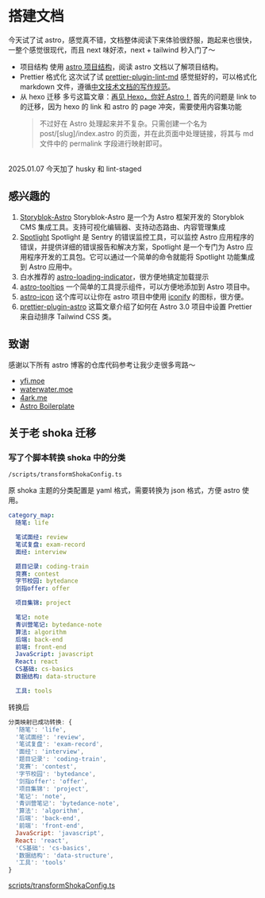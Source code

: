 # 搭建文档

今天试了试 astro，感觉真不错，文档整体阅读下来体验很舒服，跑起来也很快，一整个感觉很现代，而且 next 味好浓，next + tailwind 秒入门了～

- 项目结构
  使用 [astro 项目结构](https://docs.astro.build/zh-cn/basics/project-structure/)，阅读 astro 文档以了解项目结构。
- Prettier 格式化
  这次试了试 [prettier-plugin-lint-md](https://github.com/lint-md/prettier-plugin) 感觉挺好的，可以格式化 markdown 文件，遵循[中文技术文档的写作规范](https://github.com/ruanyf/document-style-guide)。
- 从 hexo 迁移
  多亏这篇文章：[再见 Hexo，你好 Astro！](https://4ark.me/posts/2024-03-20-hexo-to-astro/)
  首先的问题是 link to 的迁移，因为 hexo 的 link 和 astro 的 page 冲突，需要使用内容集功能
  > 不过好在 Astro 处理起来并不复杂。只需创建一个名为 post/[slug]/index.astro 的页面，并在此页面中处理链接，将其与 md 文件中的 permalink 字段进行映射即可。

\
2025.01.07 今天加了 husky 和 lint-staged

## 感兴趣的

1. [Storyblok-Astro](https://github.com/storyblok/storyblok-astro)
   Storyblok-Astro 是一个为 Astro 框架开发的 Storyblok CMS 集成工具。支持可视化编辑器、支持动态路由、内容管理集成
2. [Spotlight](https://github.com/getsentry/spotlight/blob/main/packages/astro/README.md)
   Spotlight 是 Sentry 的错误监控工具，可以监控 Astro 应用程序的错误，并提供详细的错误报告和解决方案，Spotlight 是一个专门为 Astro 应用程序开发的工具包。它可以通过一个简单的命令就能将 Spotlight 功能集成到 Astro 应用中。
3. 白水推荐的 [astro-loading-indicator](https://github.com/florian-lefebvre/astro-loading-indicator)，很方便地搞定加载提示
4. [astro-tooltips](https://github.com/florian-lefebvre/astro-tooltips) 一个简单的工具提示组件，可以方便地添加到 Astro 项目中。
5. [astro-icon](https://github.com/josh-collinsworth/astro-icon) 这个库可以让你在 astro 项目中使用 [iconify](https://icon-sets.iconify.design/) 的图标，很方便。
6. [prettier-plugin-astro](https://webreaper.dev/posts/astro-prettier-tailwind-setup/) 这篇文章介绍了如何在 Astro 3.0 项目中设置 Prettier 来自动排序 Tailwind CSS 类。

## 致谢

感谢以下所有 astro 博客的仓库代码参考让我少走很多弯路～

- [yfi.moe](https://github.com/yy4382/yfi.moe)
- [waterwater.moe](https://github.com/lawvs/lawvs.github.io)
- [4ark.me](https://github.com/gd4Ark/gd4Ark.github.io)
- [Astro Boilerplate](https://github.com/ixartz/Astro-boilerplate)

## 关于老 shoka 迁移

### 写了个脚本转换 shoka 中的分类

`/scripts/transformShokaConfig.ts`

原 shoka 主题的分类配置是 yaml 格式，需要转换为 json 格式，方便 astro 使用。

```yaml
category_map:
  随笔: life

  笔试面经: review
  笔试复盘: exam-record
  面经: interview

  题目记录: coding-train
  竞赛: contest
  字节校园: bytedance
  剑指offer: offer

  项目集锦: project

  笔记: note
  青训营笔记: bytedance-note
  算法: algorithm
  后端: back-end
  前端: front-end
  JavaScript: javascript
  React: react
  CS基础: cs-basics
  数据结构: data-structure

  工具: tools
```

转换后

```js
分类映射已成功转换: {
  '随笔': 'life',
  '笔试面经': 'review',
  '笔试复盘': 'exam-record',
  '面经': 'interview',
  '题目记录': 'coding-train',
  '竞赛': 'contest',
  '字节校园': 'bytedance',
  '剑指offer': 'offer',
  '项目集锦': 'project',
  '笔记': 'note',
  '青训营笔记': 'bytedance-note',
  '算法': 'algorithm',
  '后端': 'back-end',
  '前端': 'front-end',
  JavaScript: 'javascript',
  React: 'react',
  'CS基础': 'cs-basics',
  '数据结构': 'data-structure',
  '工具': 'tools'
}
```

[scripts/transformShokaConfig.ts](scripts/transformShokaConfig.ts)
